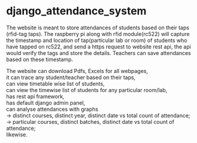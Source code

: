 # django_attendance_system

The website is meant to store attendances of students based on their taps (rfid-tag taps).
The raspberry pi along with rfid module(rc522) will capture the timestamp and location of tap(particular lab or room) of students who have tapped on rc522, and send a https request to website rest api, the api would verify the tags and store the details. Teachers can save attendances based on these timestamp. 

The website can download Pdfs, Excels for all webpages, <br>
it can trace any student/teacher based on their taps,<br>
can view timetable wise list of students, <br>
can view the timewise list of students for any particular room/lab,<br> 
has rest api framework, <br>
has default django admin panel, <br>
can analyse attendances with graphs<br>
-> distinct courses, distinct year, distinct date vs total count of attendance; <br>
-> particular courses, distinct batches, distinct date vs total count of attendance; <br>
likewise.<br>
